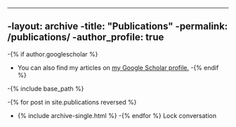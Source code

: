 ----
 -layout: archive
 -title: "Publications"
 -permalink: /publications/
 -author_profile: true
 ----
  
 -{% if author.googlescholar %}
 -  You can also find my articles on <u><a href="{{author.googlescholar}}">my Google Scholar profile</a>.</u>
 -{% endif %}

 -{% include base_path %}

 -{% for post in site.publications reversed %}
 -  {% include archive-single.html %}
 -{% endfor %}
 Lock conversation
